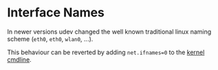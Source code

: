 # Interface Names

In newer versions udev changed the well known traditional linux naming scheme
(`eth0`, `eth0`, `wlan0`, ...).

This behaviour can be reverted by adding `net.ifnames=0` to the [kernel
cmdline](/config/kernel.html#cmdline).
